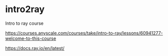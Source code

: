 # intro2ray
Intro to ray course


https://courses.anyscale.com/courses/take/intro-to-ray/lessons/60941277-welcome-to-this-course

https://docs.ray.io/en/latest/
